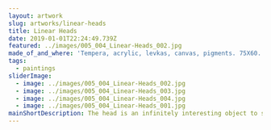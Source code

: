 ```yaml
---
layout: artwork
slug: artworks/linear-heads
title: Linear Heads
date: 2019-01-01T22:24:49.739Z
featured: ../images/005_004_Linear-Heads_002.jpg
made_of_and_where: 'Tempera, acrylic, levkas, canvas, pigments. 75X60.'
tags:
  - paintings
sliderImage:
  - image: ../images/005_004_Linear-Heads_002.jpg
  - image: ../images/005_004_Linear-Heads_003.jpg
  - image: ../images/005_004_Linear-Heads_004.jpg
  - image: ../images/005_004_Linear-Heads_001.jpg
mainShortDescription: The head is an infinitely interesting object to study, all possible transformations and interpretations are difficult to list, and this is one of them.
---
```

